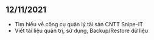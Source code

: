 ## 12/11/2021
- Tìm hiểu về công cụ quản lý tài sản CNTT Snipe-IT
- Viết tài liệu quản trị, sử dụng, Backup/Restore dữ liệu

